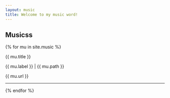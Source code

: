 ```yaml
---
layout: music
title: Welcome to my music word!
---
```

## Musicss

  {% for mu in site.music %}
<div>
    <p id="post_title">{{ mu.title }}</p>
    <p>{{ mu.label }} | {{ mu.path }}</p>
    <p>{{ mu.url }}</p>
</div>
<hr />
  {% endfor %}
